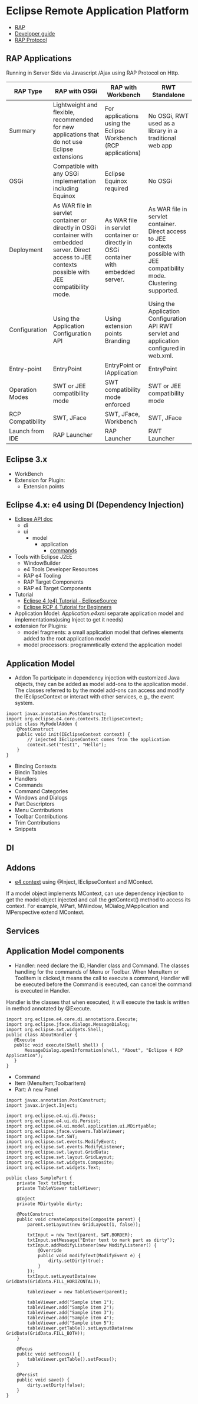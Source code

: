 # Eclipse Remote Application Platform
- [RAP](http://www.eclipse.org/rap/) 
- [Developer guide](http://www.eclipse.org/rap/developers-guide/)
- [RAP Protocol](http://wiki.eclipse.org/RAP/Protocol)

## RAP Applications

Running in Server Side via Javascript /Ajax using RAP Protocol on Http.

| RAP Type | RAP with OSGi | RAP with Workbench | RWT Standalone |
|----------|---------------|--------------------|----------------|
| Summary  | Lightweight and flexible, recommended for new applications that do not use Eclipse extensions |For applications using the Eclipse Workbench (RCP applications) | No OSGi, RWT used as a library in a traditional web app |
| OSGi | Compatible with any OSGi implementation including Equinox | Eclipse Equinox required |	No OSGi|
| Deployment | As WAR file in servlet container or directly in OSGi container with embedded server. Direct access to JEE contexts possible with JEE compatibility mode. | As WAR file in servlet container or directly in OSGi container with embedded server. | As WAR file in servlet container. Direct access to JEE contexts possible with JEE compatibility mode. Clustering supported.|
| Configuration  | Using the Application Configuration API | Using extension points Branding | Using the Application Configuration API RWT servlet and application configured in web.xml.|
| Entry-point |	EntryPoint | EntryPoint or IApplication | EntryPoint |
| Operation Modes | SWT or JEE compatibility mode | SWT compatibility mode enforced | SWT or JEE compatibility mode|
|RCP Compatibility | SWT, JFace | SWT, JFace, Workbench |SWT, JFace |
| Launch from IDE  | RAP Launcher 	| RAP Launcher | RWT Launcher |


## Eclipse 3.x 
- WorkBench
- Extension for Plugin: 
    - Extension points

## Eclipse 4.x: e4 using DI (Dependency Injection)
- [Eclipse API doc](https://javadoc.scijava.org/Eclipse/index.html)
     - di
     - ui
         - model
              - application
                  - [commands](https://javadoc.scijava.org/Eclipse/org/eclipse/e4/ui/model/application/commands/package-summary.html)
- Tools with Eclipse J2EE
    - WindowBuilder
    - e4 Tools Developer Resources
    - RAP e4 Tooling
    - RAP Target Components
    - RAP e4 Target Components
- Tutorial
    - [Eclipse 4 (e4) Tutorial - EclipseSource](https://eclipsesource.com/about/contact-us/eclipse-4-tutorial-pdf-download/)
    - [Eclipse RCP 4 Tutorial for Beginners](https://o7planning.org/10181/eclipse-rcp-tutorial-for-beginners-workbench-application)
- Application Model: *Application.e4xmi*
     separate application model and implementations(using Inject to get it needs)
- extension for Plugins:
    - model fragments: a small application model that defines elements added to the root application model 
    - model processors: programmtically extend the application model

## Application Model
- Addon
To participate in dependency injection with customized Java objects, they can be added as model add-ons to the application model. The classes referred to by the model add-ons can access and modify the IEclipseContext or interact with other services, e.g., the event system.
```
import javax.annotation.PostConstruct;
import org.eclipse.e4.core.contexts.IEclipseContext;
public class MyModelAddon {
    @PostConstruct
    public void init(IEclipseContext context) {
        // injected IEclipseContext comes from the application
        context.set("test1", "Hello");
    }
}
```
- Binding Contexts
- Bindin Tables
- Handlers
- Commands
- Command Categories
- Windows and Dialogs
- Part Descriptors
- Menu Contributions
- Toolbar Contributions
- Trim Contributions
- Snippets

## DI

## Addons
- [e4 context](https://www.vogella.com/tutorials/Eclipse4ContextUsage/article.html)
using @Inject, IEclipseContext and MContext.

If a model object implements MContext, can use dependency injection to get the model object injected and call the getContext() method to access its context. For example, MPart, MWindow, MDialog,MApplication and MPerspective extend MContext.

## Services

## Application Model components
- Handler: need declare the ID, Handler class and Command.
The classes handling for the commands of Menu or Toolbar. When MenuItem or ToolItem is clicked,it means the call to execute a command, 
Handler will be executed before the Command is executed, can cancel the command is executed in Handler.

Handler is the classes that when executed, it will execute the task is written in method annotated by @Execute.
```
import org.eclipse.e4.core.di.annotations.Execute;
import org.eclipse.jface.dialogs.MessageDialog;
import org.eclipse.swt.widgets.Shell;
public class AboutHandler { 
   @Execute
   public void execute(Shell shell) {
       MessageDialog.openInformation(shell, "About", "Eclipse 4 RCP Application");
   }
}
```
- Command
- Item (MenuItem;ToolbarItem)
- Part: A new Panel
```
import javax.annotation.PostConstruct;
import javax.inject.Inject;

import org.eclipse.e4.ui.di.Focus;
import org.eclipse.e4.ui.di.Persist;
import org.eclipse.e4.ui.model.application.ui.MDirtyable;
import org.eclipse.jface.viewers.TableViewer;
import org.eclipse.swt.SWT;
import org.eclipse.swt.events.ModifyEvent;
import org.eclipse.swt.events.ModifyListener;
import org.eclipse.swt.layout.GridData;
import org.eclipse.swt.layout.GridLayout;
import org.eclipse.swt.widgets.Composite;
import org.eclipse.swt.widgets.Text;

public class SamplePart {
    private Text txtInput;
    private TableViewer tableViewer;

    @Inject
    private MDirtyable dirty;

    @PostConstruct
    public void createComposite(Composite parent) {
        parent.setLayout(new GridLayout(1, false));

        txtInput = new Text(parent, SWT.BORDER);
        txtInput.setMessage("Enter text to mark part as dirty");
        txtInput.addModifyListener(new ModifyListener() {
            @Override
            public void modifyText(ModifyEvent e) {
                dirty.setDirty(true);
            }
        });
        txtInput.setLayoutData(new GridData(GridData.FILL_HORIZONTAL));

        tableViewer = new TableViewer(parent);

        tableViewer.add("Sample item 1");
        tableViewer.add("Sample item 2");
        tableViewer.add("Sample item 3");
        tableViewer.add("Sample item 4");
        tableViewer.add("Sample item 5");
        tableViewer.getTable().setLayoutData(new GridData(GridData.FILL_BOTH));
    }

    @Focus
    public void setFocus() {
        tableViewer.getTable().setFocus();
    }

    @Persist
    public void save() {
        dirty.setDirty(false);
    }
}
```
